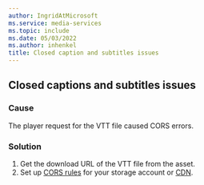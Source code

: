 ```yaml
---
author: IngridAtMicrosoft
ms.service: media-services
ms.topic: include
ms.date: 05/03/2022
ms.author: inhenkel
title: Closed caption and subtitles issues
---
```


<!-- 2204220040000581 -->

## Closed captions and subtitles issues

### Cause

The player request for the VTT file caused CORS errors.

### Solution

1. Get the download URL of the VTT file from the asset.
1. Set up [CORS rules](/rest/api/storageservices/cross-origin-resource-sharing--cors--support-for-the-azure-storage-services) for your storage account or [CDN](/azure/cdn/cdn-cors).
